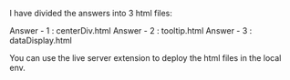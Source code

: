 I have divided the answers into 3 html files:

Answer - 1 : centerDiv.html
Answer - 2 : tooltip.html
Answer - 3 : dataDisplay.html

You can use the live server extension to deploy the html files in the local env.
